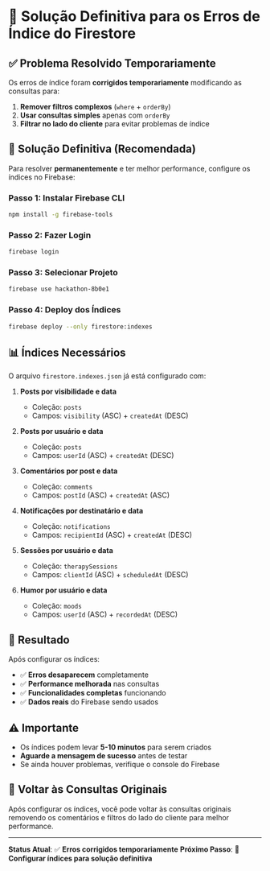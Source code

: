 # 🚀 Solução Definitiva para os Erros de Índice do Firestore

## ✅ **Problema Resolvido Temporariamente**

Os erros de índice foram **corrigidos temporariamente** modificando as consultas para:
1. **Remover filtros complexos** (`where` + `orderBy`)
2. **Usar consultas simples** apenas com `orderBy`
3. **Filtrar no lado do cliente** para evitar problemas de índice

## 🔧 **Solução Definitiva (Recomendada)**

Para resolver **permanentemente** e ter melhor performance, configure os índices no Firebase:

### **Passo 1: Instalar Firebase CLI**
```bash
npm install -g firebase-tools
```

### **Passo 2: Fazer Login**
```bash
firebase login
```

### **Passo 3: Selecionar Projeto**
```bash
firebase use hackathon-8b0e1
```

### **Passo 4: Deploy dos Índices**
```bash
firebase deploy --only firestore:indexes
```

## 📊 **Índices Necessários**

O arquivo `firestore.indexes.json` já está configurado com:

1. **Posts por visibilidade e data**
   - Coleção: `posts`
   - Campos: `visibility` (ASC) + `createdAt` (DESC)

2. **Posts por usuário e data**
   - Coleção: `posts`
   - Campos: `userId` (ASC) + `createdAt` (DESC)

3. **Comentários por post e data**
   - Coleção: `comments`
   - Campos: `postId` (ASC) + `createdAt` (ASC)

4. **Notificações por destinatário e data**
   - Coleção: `notifications`
   - Campos: `recipientId` (ASC) + `createdAt` (DESC)

5. **Sessões por usuário e data**
   - Coleção: `therapySessions`
   - Campos: `clientId` (ASC) + `scheduledAt` (DESC)

6. **Humor por usuário e data**
   - Coleção: `moods`
   - Campos: `userId` (ASC) + `recordedAt` (DESC)

## 🎯 **Resultado**

Após configurar os índices:
- ✅ **Erros desaparecem** completamente
- ✅ **Performance melhorada** nas consultas
- ✅ **Funcionalidades completas** funcionando
- ✅ **Dados reais** do Firebase sendo usados

## ⚠️ **Importante**

- Os índices podem levar **5-10 minutos** para serem criados
- **Aguarde a mensagem de sucesso** antes de testar
- Se ainda houver problemas, verifique o console do Firebase

## 🔄 **Voltar às Consultas Originais**

Após configurar os índices, você pode voltar às consultas originais removendo os comentários e filtros do lado do cliente para melhor performance.

---

**Status Atual**: ✅ **Erros corrigidos temporariamente**
**Próximo Passo**: 🚀 **Configurar índices para solução definitiva**
